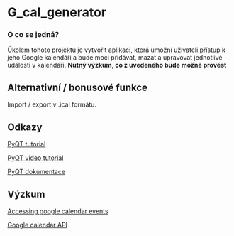 # G_cal_generator

### O co se jedná? 
Úkolem tohoto projektu je vytvořit aplikaci, která umožní uživateli přístup k jeho Google kalendáři a bude moci přidávat, mazat a upravovat jednotlivé události v kalendáři. **Nutný výzkum, co z uvedeného bude možné provést**

## Alternativní / bonusové funkce
Import / export v .ical formátu.

## Odkazy
[PyQT tutorial](https://realpython.com/python-pyqt-gui-calculator/)

[PyQT video tutorial](https://www.youtube.com/watch?v=tZNnXL7cW6o&list=PL3JVwFmb_BnRpvOeIh_To4YSiebiggyXS&index=1)

[PyQT dokumentace](https://doc.qt.io/qtforpython/tutorials/index.html)

## Výzkum

[Accessing google calendar events](https://towardsdatascience.com/accessing-google-calendar-events-data-using-python-e915599d3ae2)

[Google calendar API](https://developers.google.com/calendar)

